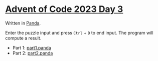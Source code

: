 # [Advent of Code 2023 Day 3](https://adventofcode.com/2023/day/3)

Written in [Panda](https://github.com/panda-lang/panda).

Enter the puzzle input and press `Ctrl` + `D` to end input. The program will compute a result.

  * Part 1: [part1.panda](part1.panda)
  * Part 2: [part2.panda](part2.panda)
